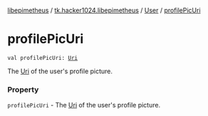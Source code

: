 [libepimetheus](../../index.md) / [tk.hacker1024.libepimetheus](../index.md) / [User](index.md) / [profilePicUri](./profile-pic-uri.md)

# profilePicUri

`val profilePicUri: `[`Uri`](https://developer.android.com/reference/android/net/Uri.html)

The [Uri](https://developer.android.com/reference/android/net/Uri.html) of the user's profile picture.

### Property

`profilePicUri` - The [Uri](https://developer.android.com/reference/android/net/Uri.html) of the user's profile picture.